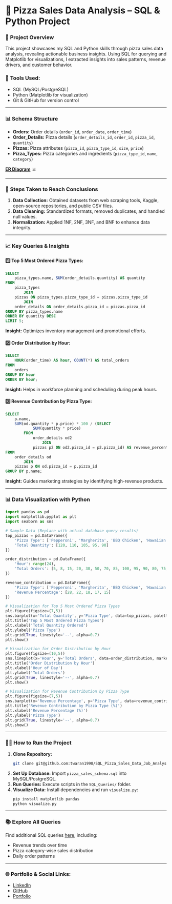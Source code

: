 # 🍕 **Pizza Sales Data Analysis** – SQL & Python Project

### 🚀 **Project Overview**
This project showcases my SQL and Python skills through pizza sales data analysis, revealing actionable business insights. Using SQL for querying and Matplotlib for visualizations, I extracted insights into sales patterns, revenue drivers, and customer behavior.

### 🔧 **Tools Used:**  
- SQL (MySQL/PostgreSQL)  
- Python (Matplotlib for visualization)  
- Git & GitHub for version control

---

### 📊 **Schema Structure**
- **Orders:** Order details (`order_id`, `order_date`, `order_time`)
- **Order_Details:** Pizza details (`order_details_id`, `order_id`, `pizza_id`, `quantity`)
- **Pizzas:** Pizza attributes (`pizza_id`, `pizza_type_id`, `size`, `price`)
- **Pizza_Types:** Pizza categories and ingredients (`pizza_type_id`, `name`, `category`)

**[ER Diagram](https://github.com/twaran1998/SQL_Pizza_Sales_Data_Job_Analysis-/blob/main/Database%20Schema%20and%20Relationships/pizza_sales_schema.png)** 📊

---

### 🧩 **Steps Taken to Reach Conclusions**
1. **Data Collection:** Obtained datasets from web scraping tools, Kaggle, open-source repositories, and public CSV files.
2. **Data Cleaning:** Standardized formats, removed duplicates, and handled null values.
3. **Normalization:** Applied 1NF, 2NF, 3NF, and BNF to enhance data integrity.

---

### 📈 **Key Queries & Insights**
#### 1️⃣ **Top 5 Most Ordered Pizza Types:**
```sql
SELECT 
    pizza_types.name, SUM(order_details.quantity) AS quantity
FROM
    pizza_types
        JOIN
    pizzas ON pizza_types.pizza_type_id = pizzas.pizza_type_id
        JOIN
    order_details ON order_details.pizza_id = pizzas.pizza_id
GROUP BY pizza_types.name
ORDER BY quantity DESC
LIMIT 5;
```
**Insight:** Optimizes inventory management and promotional efforts.

#### 2️⃣ **Order Distribution by Hour:**
```sql
SELECT 
    HOUR(order_time) AS hour, COUNT(*) AS total_orders
FROM
    orders
GROUP BY hour
ORDER BY hour;
```
**Insight:** Helps in workforce planning and scheduling during peak hours.

#### 3️⃣ **Revenue Contribution by Pizza Type:**
```sql
SELECT 
    p.name,
    SUM(od.quantity * p.price) * 100 / (SELECT 
            SUM(quantity * price)
        FROM
            order_details od2
                JOIN
            pizzas p2 ON od2.pizza_id = p2.pizza_id) AS revenue_percentage
FROM
    order_details od
        JOIN
    pizzas p ON od.pizza_id = p.pizza_id
GROUP BY p.name;
```
**Insight:** Guides marketing strategies by identifying high-revenue products.

---

### 📊 **Data Visualization with Python**
```python
import pandas as pd
import matplotlib.pyplot as plt
import seaborn as sns

# Sample Data (Replace with actual database query results)
top_pizzas = pd.DataFrame({
    'Pizza Type': ['Pepperoni', 'Margherita', 'BBQ Chicken', 'Hawaiian', 'Veggie'],
    'Total Quantity': [120, 110, 105, 95, 90]
})

order_distribution = pd.DataFrame({
    'Hour': range(24),
    'Total Orders': [5, 8, 15, 20, 30, 50, 70, 85, 100, 95, 90, 80, 75, 60, 50, 40, 35, 45, 60, 85, 90, 95, 60, 30]
})

revenue_contribution = pd.DataFrame({
    'Pizza Type': ['Pepperoni', 'Margherita', 'BBQ Chicken', 'Hawaiian', 'Veggie'],
    'Revenue Percentage': [28, 22, 18, 17, 15]
})

# Visualization for Top 5 Most Ordered Pizza Types
plt.figure(figsize=(7,5))
sns.barplot(x='Total Quantity', y='Pizza Type', data=top_pizzas, palette='viridis')
plt.title('Top 5 Most Ordered Pizza Types')
plt.xlabel('Total Quantity Ordered')
plt.ylabel('Pizza Type')
plt.grid(True, linestyle='--', alpha=0.7)
plt.show()

# Visualization for Order Distribution by Hour
plt.figure(figsize=(10,5))
sns.lineplot(x='Hour', y='Total Orders', data=order_distribution, marker='o', color='blue')
plt.title('Order Distribution by Hour')
plt.xlabel('Hour of Day')
plt.ylabel('Total Orders')
plt.grid(True, linestyle='--', alpha=0.7)
plt.show()

# Visualization for Revenue Contribution by Pizza Type
plt.figure(figsize=(7,5))
sns.barplot(x='Revenue Percentage', y='Pizza Type', data=revenue_contribution, palette='plasma')
plt.title('Revenue Contribution by Pizza Type (%)')
plt.xlabel('Revenue Percentage (%)')
plt.ylabel('Pizza Type')
plt.grid(True, linestyle='--', alpha=0.7)
plt.show()

```

---

### 🏃‍♂️ **How to Run the Project**
1. **Clone Repository:**  
   ```bash
   git clone git@github.com:twaran1998/SQL_Pizza_Sales_Data_Job_Analysis-.git
   ```
2. **Set Up Database:** Import `pizza_sales_schema.sql` into MySQL/PostgreSQL.
3. **Run Queries:** Execute scripts in the `SQL_Queries/` folder.
4. **Visualize Data:** Install dependencies and run `visualize.py`:
   ```bash
   pip install matplotlib pandas
   python visualize.py
   ```

---

### 📚 **Explore All Queries**  
Find additional SQL queries [here](link-to-queries-folder), including:
- Revenue trends over time  
- Pizza category-wise sales distribution  
- Daily order patterns

---

### 🌐 **Portfolio & Social Links:**  
- [LinkedIn](your-linkedin-link)  
- [GitHub](your-github-link)  
- [Portfolio](your-portfolio-link)

